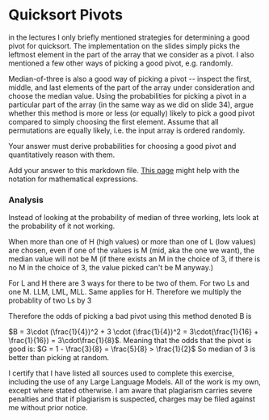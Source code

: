 # Quicksort Pivots

in the lectures I only briefly mentioned strategies for determining a good pivot
for quicksort. The implementation on the slides simply picks the leftmost
element in the part of the array that we consider as a pivot. I also mentioned a
few other ways of picking a good pivot, e.g. randomly.

Median-of-three is also a good way of picking a pivot -- inspect the first,
middle, and last elements of the part of the array under consideration and
choose the median value. Using the probabilities for picking a pivot in a
particular part of the array (in the same way as we did on slide 34), argue
whether this method is more or less (or equally) likely to pick a good pivot
compared to simply choosing the first element. Assume that all permutations are
equally likely, i.e. the input array is ordered randomly.

Your answer must derive probabilities for choosing a good pivot and
quantitatively reason with them.

Add your answer to this markdown file. [This
page](https://docs.github.com/en/get-started/writing-on-github/working-with-advanced-formatting/writing-mathematical-expressions)
might help with the notation for mathematical expressions.

### Analysis

Instead of looking at the probability of median of three working, lets look at the probability of it not working. 

When more than one of H (high values) or more than one of L (low values) are chosen, even if one of the values is M (mid, aka the one we want), the median value will not be M (if there exists an M in the choice of 3, if there is no M in the choice of 3, the value picked can't be M anyway.)

For L and H there are 3 ways for there to be two of them. For two Ls and one M. LLM, LML, MLL. Same applies for H. Therefore we multiply the probablity of two Ls by 3

Therefore the odds of picking a bad pivot using this method denoted B is 

$B = 3\cdot (\frac{1}{4})^2 + 3 \cdot (\frac{1}{4})^2 = 3\cdot(\frac{1}{16} + \frac{1}{16}) = 3\cdot\frac{1}{8}$.   Meaning that the odds that the pivot is good is: $G = 1 - \frac{3}{8} = \frac{5}{8} > \frac{1}{2}$ So median of 3 is better than picking at random.

I certify that I have listed all sources used to complete this exercise, including the use of any Large Language Models. All of the work is my own, except where stated otherwise. I am aware that plagiarism carries severe penalties and that if plagiarism is suspected, charges may be filed against me without prior notice.

